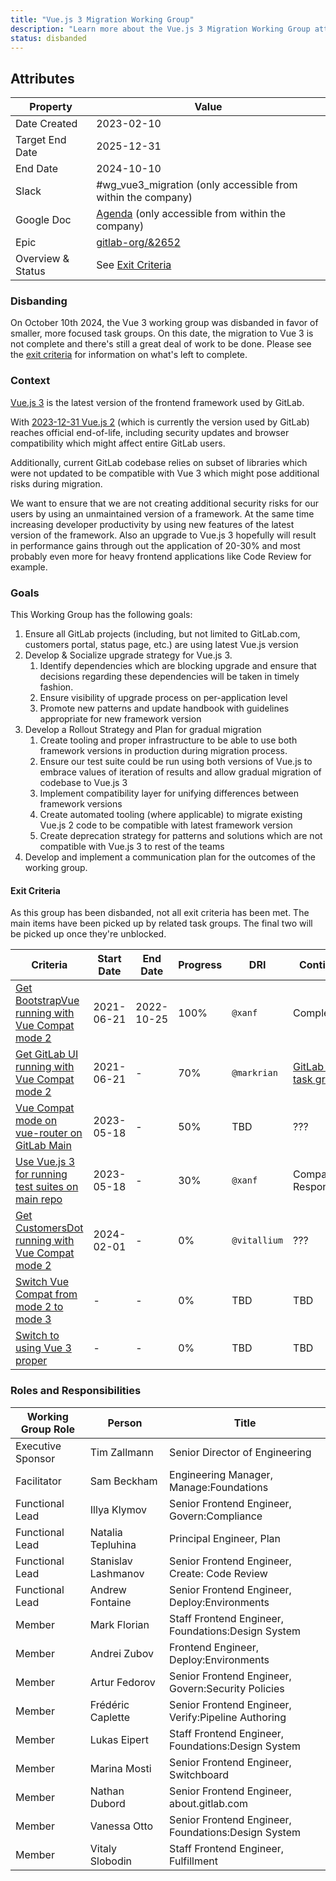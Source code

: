 ```yaml
---
title: "Vue.js 3 Migration Working Group"
description: "Learn more about the Vue.js 3 Migration Working Group attributes, goals, roles and responsibilities."
status: disbanded
---
```


## Attributes

| Property          | Value                                                                                                                                |
| ----------------- | ------------------------------------------------------------------------------------------------------------------------------------ |
| Date Created      | 2023-02-10                                                                                                                           |
| Target End Date   | 2025-12-31                                                                                                                           |
| End Date          | 2024-10-10                                                                                                                           |
| Slack             | #wg_vue3_migration (only accessible from within the company)                                                                         |
| Google Doc        | [Agenda](https://docs.google.com/document/d/1Ad8mbz5HzMsBI2sR6DgQ34afOn1L1OJy5m_RrrpXaqE) (only accessible from within the company)  |
| Epic              | [gitlab-org/&2652](https://gitlab.com/groups/gitlab-org/-/epics/6252)                                                                |
| Overview & Status | See [Exit Criteria](#exit-criteria)                                                                                                  |

### Disbanding

On October 10th 2024, the Vue 3 working group was disbanded in favor of smaller, more focused task groups.
On this date, the migration to Vue 3 is not complete and there's still a great deal of work to be done.
Please see the [exit criteria](#exit-criteria) for information on what's left to complete.

### Context

[Vue.js 3](https://vuejs.org) is the latest version of the frontend framework used by GitLab.

With [2023-12-31 Vue.js 2](https://v2.vuejs.org/lts/) (which is currently the version used by GitLab) reaches official end-of-life, including security updates and browser compatibility which might affect entire GitLab users.

Additionally, current GitLab codebase relies on subset of libraries which were not updated to be compatible with Vue 3 which might pose additional risks during migration.

We want to ensure that we are not creating additional security risks for our users by using an unmaintained version of a framework. At the same time increasing developer productivity by using new features of the latest version of the framework. Also an upgrade to Vue.js 3 hopefully will result in performance gains through out the application of 20-30% and most probably even more for heavy frontend applications like Code Review for example.

### Goals

This Working Group has the following goals:

1. Ensure all GitLab projects (including, but not limited to GitLab.com, customers portal, status page, etc.) are using latest Vue.js version
1. Develop & Socialize upgrade strategy for Vue.js 3.
   1. Identify dependencies which are blocking upgrade and ensure that decisions regarding these dependencies will be taken in timely fashion.
   1. Ensure visibility of upgrade process on per-application level
   1. Promote new patterns and update handbook with guidelines appropriate for new framework version
1. Develop a Rollout Strategy and Plan for gradual migration
   1. Create tooling and proper infrastructure to be able to use both framework versions in production during migration process.
   1. Ensure our test suite could be run using both versions of Vue.js to embrace values of iteration of results and allow gradual migration of codebase to Vue.js 3
   1. Implement compatibility layer for unifying differences between framework versions
   1. Create automated tooling (where applicable) to migrate existing Vue.js 2 code to be compatible with latest framework version
   1. Create deprecation strategy for patterns and solutions which are not compatible with Vue.js 3 to rest of the teams
1. Develop and implement a communication plan for the outcomes of the working group.

#### Exit Criteria

As this group has been disbanded, not all exit criteria has been met.
The main items have been picked up by related task groups.
The final two will be picked up once they're unblocked.

| Criteria | Start Date | End Date | Progress | DRI | Continued |
| -------- | ---------- | -------- | -------- | --- | --------- |
| [Get BootstrapVue running with Vue Compat mode 2](https://gitlab.com/groups/gitlab-org/-/epics/12385) | 2021-06-21 | 2022-10-25 | 100% | `@xanf` | Complete |
| [Get GitLab UI running with Vue Compat mode 2](https://gitlab.com/groups/gitlab-org/-/epics/12386) | 2021-06-21 | - | 70% | `@markrian` | [GitLab UI task group](/handbook/company/working-groups/task-groups/gitlab-ui-vue-compat/) |
| [Vue Compat mode on vue-router on GitLab Main](https://gitlab.com/groups/gitlab-org/-/epics/10046) | 2023-05-18 | - | 50% | TBD | ??? |
| [Use Vue.js 3 for running test suites on main repo](https://gitlab.com/groups/gitlab-org/-/epics/9862) | 2023-05-18 | - | 30% | `@xanf` | Company Responsibiity |
| [Get CustomersDot running with Vue Compat mode 2](https://gitlab.com/groups/gitlab-org/-/epics/12388) | 2024-02-01 | - | 0% | `@vitallium` | ??? |
| [Switch Vue Compat from mode 2 to mode 3](https://gitlab.com/groups/gitlab-org/-/epics/12389) | - | - | 0% | TBD | TBD |
| [Switch to using Vue 3 proper](https://gitlab.com/groups/gitlab-org/-/epics/12390) | - | - | 0% | TBD | TBD |

### Roles and Responsibilities

| Working Group Role | Person              | Title                                               |
| ------------------ | ------------------- | --------------------------------------------------- |
| Executive Sponsor  | Tim Zallmann        | Senior Director of Engineering                      |
| Facilitator        | Sam Beckham         | Engineering Manager, Manage:Foundations             |
| Functional Lead    | Illya Klymov        | Senior Frontend Engineer, Govern:Compliance         |
| Functional Lead    | Natalia Tepluhina   | Principal Engineer, Plan                            |
| Functional Lead    | Stanislav Lashmanov | Senior Frontend Engineer, Create: Code Review       |
| Functional Lead    | Andrew Fontaine     | Senior Frontend Engineer, Deploy:Environments       |
| Member             | Mark Florian        | Staff Frontend Engineer, Foundations:Design System  |
| Member             | Andrei Zubov        | Frontend Engineer, Deploy:Environments              |
| Member             | Artur Fedorov       | Senior Frontend Engineer, Govern:Security Policies  |
| Member             | Frédéric Caplette   | Senior Frontend Engineer, Verify:Pipeline Authoring |
| Member             | Lukas Eipert        | Staff Frontend Engineer, Foundations:Design System  |
| Member             | Marina Mosti        | Senior Frontend Engineer, Switchboard               |
| Member             | Nathan Dubord       | Senior Frontend Engineer, about.gitlab.com          |
| Member             | Vanessa Otto        | Senior Frontend Engineer, Foundations:Design System |
| Member             | Vitaly Slobodin     | Staff Frontend Engineer, Fulfillment                |
